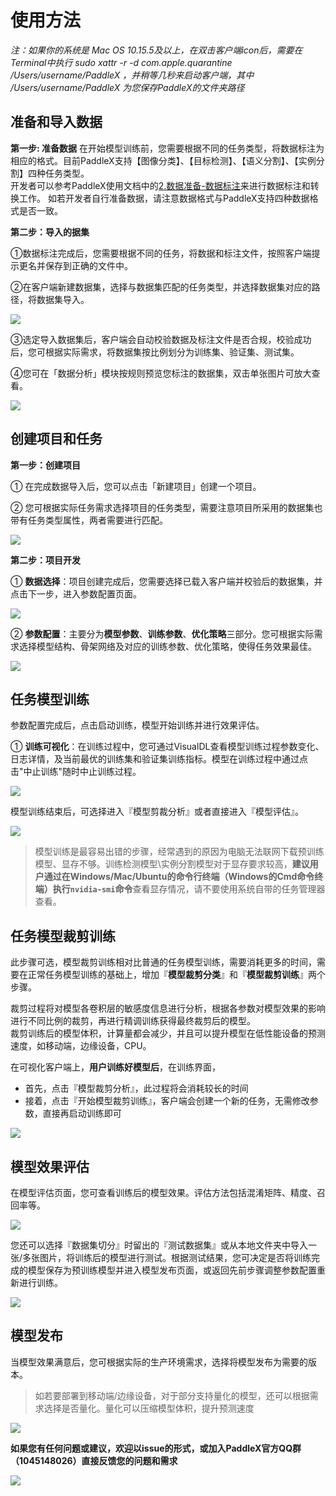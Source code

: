 # 使用方法

*注：如果你的系统是 Mac OS 10.15.5及以上，在双击客户端icon后，需要在Terminal中执行 sudo xattr -r -d com.apple.quarantine /Users/username/PaddleX ，并稍等几秒来启动客户端，其中 /Users/username/PaddleX 为您保存PaddleX的文件夹路径*

## 准备和导入数据

**第一步: 准备数据**
在开始模型训练前，您需要根据不同的任务类型，将数据标注为相应的格式。目前PaddleX支持【图像分类】、【目标检测】、【语义分割】、【实例分割】四种任务类型。  
开发者可以参考PaddleX使用文档中的[2.数据准备-数据标注](../data/annotations/index.html)来进行数据标注和转换工作。 如若开发者自行准备数据，请注意数据格式与PaddleX支持四种数据格式是否一致。



**第二步：导入的据集**

①数据标注完成后，您需要根据不同的任务，将数据和标注文件，按照客户端提示更名并保存到正确的文件中。

②在客户端新建数据集，选择与数据集匹配的任务类型，并选择数据集对应的路径，将数据集导入。

![](images/datasets1.jpg)

③选定导入数据集后，客户端会自动校验数据及标注文件是否合规，校验成功后，您可根据实际需求，将数据集按比例划分为训练集、验证集、测试集。

④您可在「数据分析」模块按规则预览您标注的数据集，双击单张图片可放大查看。

![](images/dataset2.jpg)


## 创建项目和任务

**第一步：创建项目**

① 在完成数据导入后，您可以点击「新建项目」创建一个项目。

② 您可根据实际任务需求选择项目的任务类型，需要注意项目所采用的数据集也带有任务类型属性，两者需要进行匹配。

![](images/project3.jpg)



**第二步：项目开发**

① **数据选择**：项目创建完成后，您需要选择已载入客户端并校验后的数据集，并点击下一步，进入参数配置页面。

![](images/project1.jpg)

② **参数配置**：主要分为**模型参数**、**训练参数**、**优化策略**三部分。您可根据实际需求选择模型结构、骨架网络及对应的训练参数、优化策略，使得任务效果最佳。

![](images/project2.jpg)

## 任务模型训练

参数配置完成后，点击启动训练，模型开始训练并进行效果评估。

① **训练可视化**：在训练过程中，您可通过VisualDL查看模型训练过程参数变化、日志详情，及当前最优的训练集和验证集训练指标。模型在训练过程中通过点击"中止训练"随时中止训练过程。

![](images/visualization1.jpg)

模型训练结束后，可选择进入『模型剪裁分析』或者直接进入『模型评估』。

![](images/visualization2.jpg)

> 模型训练是最容易出错的步骤，经常遇到的原因为电脑无法联网下载预训练模型、显存不够。训练检测模型\实例分割模型对于显存要求较高，**建议用户通过在Windows/Mac/Ubuntu的命令行终端（Windows的Cmd命令终端）执行`nvidia-smi`命令**查看显存情况，请不要使用系统自带的任务管理器查看。  

## 任务模型裁剪训练

此步骤可选，模型裁剪训练相对比普通的任务模型训练，需要消耗更多的时间，需要在正常任务模型训练的基础上，增加『**模型裁剪分类**』和『**模型裁剪训练**』两个步骤。  

裁剪过程将对模型各卷积层的敏感度信息进行分析，根据各参数对模型效果的影响进行不同比例的裁剪，再进行精调训练获得最终裁剪后的模型。  
裁剪训练后的模型体积，计算量都会减少，并且可以提升模型在低性能设备的预测速度，如移动端，边缘设备，CPU。

在可视化客户端上，**用户训练好模型后**，在训练界面，
- 首先，点击『模型裁剪分析』，此过程将会消耗较长的时间
- 接着，点击『开始模型裁剪训练』，客户端会创建一个新的任务，无需修改参数，直接再启动训练即可

![](images/visualization3.jpg)

## 模型效果评估

在模型评估页面，您可查看训练后的模型效果。评估方法包括混淆矩阵、精度、召回率等。

![](images/visualization4.jpg)

您还可以选择『数据集切分』时留出的『测试数据集』或从本地文件夹中导入一张/多张图片，将训练后的模型进行测试。根据测试结果，您可决定是否将训练完成的模型保存为预训练模型并进入模型发布页面，或返回先前步骤调整参数配置重新进行训练。

![](images/visualization5.jpg)

## 模型发布

当模型效果满意后，您可根据实际的生产环境需求，选择将模型发布为需要的版本。  
> 如若要部署到移动端/边缘设备，对于部分支持量化的模型，还可以根据需求选择是否量化。量化可以压缩模型体积，提升预测速度

![](images/publish.jpg)





**如果您有任何问题或建议，欢迎以issue的形式，或加入PaddleX官方QQ群（1045148026）直接反馈您的问题和需求**

![](images/QR.jpg)

